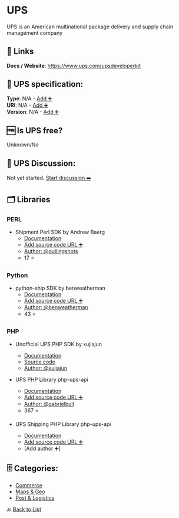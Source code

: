 # UPS
UPS is an American multinational package delivery and supply chain management company

##  🔗 Links
**Docs / Website**: https://www.ups.com/upsdeveloperkit

## 🧬 UPS specification:
**Type**: N/A - [Add ➕](https://github.com/apis-list/apis-list/edit/main/apis-list.yaml)  
**URI**: N/A - [Add ➕](https://github.com/apis-list/apis-list/edit/main/apis-list.yaml)  
**Version**: N/A - [Add ➕](https://github.com/apis-list/apis-list/edit/main/apis-list.yaml)

## 🆓 Is UPS free?
 Unknown/No 

## 💬 UPS Discussion:
Not yet started. [Start discussion ➡️](https://github.com/apis-list/apis-list/discussions/new)

## 🗂️ Libraries
### PERL
- Shipment Perl SDK by Andrew Baerg
    - [Documentation](https://github.com/pullingshots/Shipment)
    - [Add source code URL ➕]()
    - [Author: @pullingshots](https://github.com/pullingshots)
    - 17 ⭐

### Python
- python-ship SDK by benweatherman
    - [Documentation](https://github.com/benweatherman/python-ship)
    - [Add source code URL ➕]()
    - [Author: @benweatherman](https://github.com/benweatherman)
    - 43 ⭐

### PHP
- Unofficial UPS PHP SDK by xujiajun
    - [Documentation](https://packagist.org/packages/xujiajun/ups-api)
    - [Source code](https://github.com/xujiajun/php-ups-api)
    - [Author: @xujiajun](https://github.com/xujiajun)

- UPS PHP Library php-ups-api
    - [Documentation](https://github.com/gabrielbull/php-ups-api)
    - [Add source code URL ➕]()
    - [Author: @gabrielbull](https://github.com/gabrielbull)
    - 367 ⭐

- UPS Shipping PHP Library php-ups-api
    - [Documentation](https://code.google.com/p/php-ups-api/)
    - [Add source code URL ➕]()
    - [Add author ➕]


## 🗄️ Categories:
- [Commerce](https://github.com/apis-list/apis-list#commerce-)
- [Maps & Geo](https://github.com/apis-list/apis-list#maps--geo-)
- [Post & Logistics](https://github.com/apis-list/apis-list#post--logistics-)

🔙  [Back to List](https://github.com/apis-list/apis-list)
